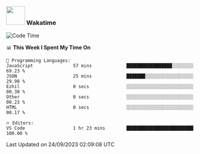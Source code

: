 ### <img src="https://media.giphy.com/media/VgCDAzcKvsR6OM0uWg/giphy.gif" width="50"> Wakatime

  <!--START_SECTION:waka-->
![Code Time](http://img.shields.io/badge/Code%20Time-1%2C448%20hrs%2038%20mins-blue)

📊 **This Week I Spent My Time On** 

```text
💬 Programming Languages: 
JavaScript               57 mins             █████████████████░░░░░░░░   69.23 % 
JSON                     25 mins             ███████░░░░░░░░░░░░░░░░░░   29.98 % 
Ezhil                    0 secs              ░░░░░░░░░░░░░░░░░░░░░░░░░   00.30 % 
Other                    0 secs              ░░░░░░░░░░░░░░░░░░░░░░░░░   00.23 % 
HTML                     0 secs              ░░░░░░░░░░░░░░░░░░░░░░░░░   00.17 % 

🔥 Editors: 
VS Code                  1 hr 23 mins        █████████████████████████   100.00 % 
```


 Last Updated on 24/09/2023 02:09:08 UTC
<!--END_SECTION:waka-->
